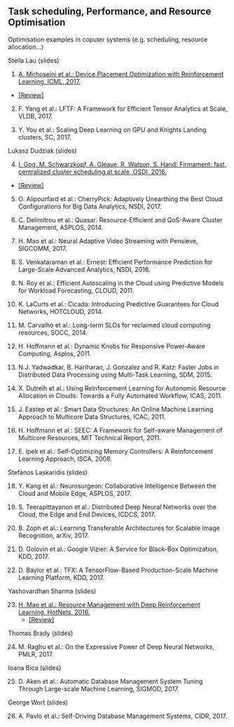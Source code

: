 ## Task scheduling, Performance, and Resource Optimisation

Optimisation examples in coputer systems (e.g. scheduling, resource allocation...)

Stella Lau (slides) 

1. [A. Mirhoseini et al.: Device Placement Optimization with Reinforcement Learning, ICML, 2017.](papers/mirhoseini_ICML_2017.pdf)
- [[Review]](papers/mirhoseini_ICML_2017.md)

2. F. Yang et al.: LFTF: A Framework for Efficient Tensor Analytics at Scale, VLDB, 2017.

3. Y. You et al.: Scaling Deep Learning on GPU and Knights Landing clusters, SC, 2017.

Lukasz Dudziak (slides)

4. [I. Gog, M. Schwarzkopf, A. Gleave, R. Watson, S. Hand: Firmament: fast, centralized cluster scheduling at scale, OSDI, 2016.](papers/gog_osdi_2016.pdf)
- [[Review]](papers/gog_osdi_2016.md)

5. O. Alipourfard et al.: CherryPick: Adaptively Unearthing the Best Cloud Configurations for Big Data Analytics, NSDI, 2017.

6. C. Delimitrou et al.: Quasar: Resource-Efficient and QoS-Aware Cluster Management, ASPLOS, 2014.

7. H. Mao et al.: Neural Adaptive Video Streaming with Pensieve, SIGCOMM, 2017.

8. S. Venkataraman et al.: Ernest: Efficient Performance Prediction for Large-Scale Advanced Analytics, NSDI, 2016.

9. N. Roy et al.: Efficient Autoscaling in the Cloud using Predictive Models for Workload Forecasting, CLOUD, 2011.

10. K. LaCurts et al.: Cicada: Introducing Predictive Guarantees for Cloud Networks, HOTCLOUD, 2014.

11. M. Carvalho et al.: Long-term SLOs for reclaimed cloud computing resources, SOCC, 2014.

12. H. Hoffmann et al.: Dynamic Knobs for Responsive Power-Aware Computing, Asplos, 2011.

13. N.J. Yadwadkar, B. Hariharan, J. Gonzalez and R. Katz: Faster Jobs in Distributed Data Processing using Multi-Task Learning, SDM, 2015.

14. X. Dutreih et al.: Using Reinforcement Learning for Autonomic Resource Allocation in Clouds: Towards a Fully Automated Workflow, ICAS, 2011.

15. J. Eastep et al.: Smart Data Structures: An Online Machine Learning Approach to Multicore Data Structures, ICAC, 2011.

16. H. Hoffmann et al.: SEEC: A Framework for Self-aware Management of Multicore Resources, MIT Technical Report, 2011.

17. E. Ipek et al.: Self-Optimizing Memory Controllers: A Reinforcement Learning Approach, ISCA, 2008.

Stefanos Laskaridis (slides)

18. Y. Kang et al.: Neurosurgeon: Collaborative Intelligence Between the Cloud and Mobile Edge, ASPLOS, 2017.

19. S. Teerapittayanon et al.: Distributed Deep Neural Networks over the Cloud, the Edge and End Devices, ICDCS, 2017.

20. B. Zoph et al.: Learning Transferable Architectures for Scalable Image Recognition, arXiv, 2017.

21. D. Golovin et al.: Google Vizier: A Service for Black-Box Optimization, KDD, 2017.

22. D. Baylor et al.: TFX: A TensorFlow-Based Production-Scale Machine Learning Platform, KDD, 2017.

Yashovardhan Sharma (slides) 

23. [H. Mao et al.: Resource Management with Deep Reinforcement Learning, HotNets, 2016.](papers/mao_HOTNETS_2016.pdf)
    - [[Review]](papers/mao_HOTNETS_2016.md)


Thomas Brady (slides) 

24. M. Raghu et al.: On the Expressive Power of Deep Neural Networks, PMLR, 2017. 

Ioana Bica (slides) 

25. D. Aken et al.: Automatic Database Management System Tuning Through Large-scale Machine Learning, SIGMOD, 2017. 

George Wort (slides) 

26. A. Pavlo et al.: Self-Driving Database Management Systems, CIDR, 2017.
